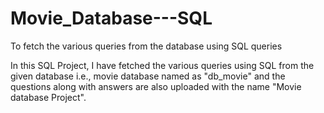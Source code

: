 # Movie_Database---SQL
To fetch the various queries from the database using SQL queries


In this SQL Project, I have fetched the various queries using SQL from the given
database i.e., movie database named as "db_movie" and the questions along with answers
are also uploaded with the name "Movie database Project".
